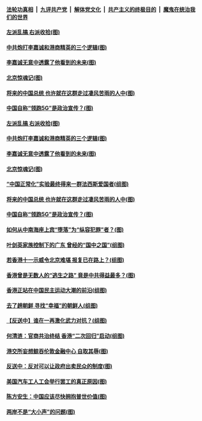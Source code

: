 ####  [法轮功真相](../../../../basic/blob/master/README.md?t=09222113) &nbsp;|&nbsp; [九评共产党](../../../../9ping.md/blob/master/README.md?t=09222113) &nbsp;|&nbsp; [解体党文化](../../../../jtdwh.md/blob/master/README.md?t=09222113)  &nbsp;|&nbsp; [共产主义的终极目的](../../../../gczydzjmd.md/blob/master/README.md?t=09222113) &nbsp;|&nbsp; [魔鬼在统治我们的世界](../../../../mgztzwmdsj.md/blob/master/README.md?t=09222113) 

#### [左派乱搞 右派收拾(图)](../pages/p4/908057.md?t=09222113) 

#### [中共炮打李嘉诚和港商精英的三个逻辑(图)](../pages/p4/908052.md?t=09222113) 

#### [李嘉诚无意中透露了他看到的未来(图)](../pages/p4/908108.md?t=09222113) 

#### [北京惊魂记(图)](../pages/p4/908019.md?t=09222113) 

#### [将来的中国总统 也许就在这群走过凄风苦雨的人中(图)](../pages/p4/908036.md?t=09222113) 

#### [中国自称“领跑5G”是政治宣传？(图)](../pages/p4/908031.md?t=09222113) 

#### [左派乱搞 右派收拾(图)](../pages/p4/908057.md?t=09222113) 

#### [中共炮打李嘉诚和港商精英的三个逻辑(图)](../pages/p4/908052.md?t=09222113) 

#### [李嘉诚无意中透露了他看到的未来(图)](../pages/p4/908108.md?t=09222113) 

#### [北京惊魂记(图)](../pages/p4/908019.md?t=09222113) 

#### [“中国正常化”实验最终得来一群法西斯爱国者(组图)](../pages/p4/908063.md?t=09222113) 

#### [将来的中国总统 也许就在这群走过凄风苦雨的人中(图)](../pages/p4/908036.md?t=09222113) 

#### [中国自称“领跑5G”是政治宣传？(图)](../pages/p4/908031.md?t=09222113) 

#### [如何从中南海座上宾“堕落”为“纵容犯罪”者？(图)](../pages/p4/908024.md?t=09222113) 

#### [叶剑英家族控制下的广东 曾经的“国中之国”(组图)](../pages/p4/908021.md?t=09222113) 

#### [若香港十一示威令北京难堪 报复已在路上？(组图)](../pages/p4/908015.md?t=09222113) 

#### [香港曾是无数人的“逃生之路” 竟是中共得益最多？(图)](../pages/p4/908017.md?t=09222113) 

#### [香港正站在中国民主运动大潮的前沿(组图)](../pages/p4/907895.md?t=09222113) 

#### [去了趟朝鲜 寻找“幸福”的朝鲜人(组图)](../pages/p4/907939.md?t=09222113) 

#### [【反送中】谁在一再激化武力对抗？(组图)](../pages/p4/907935.md?t=09222113) 

#### [何清涟：官商共治终结 香港“二次回归”启动(组图)](../pages/p4/907931.md?t=09222113) 

#### [港交所妄想鲸吞伦敦金融中心 自取其辱(图)](../pages/p4/907926.md?t=09222113) 

#### [反送中：反对可以让政府出卖民众的制度(图)](../pages/p4/907923.md?t=09222113) 

#### [美国汽车工人工会举行罢工的真正原因(图)](../pages/p4/907906.md?t=09222113) 

#### [陈方安生：中国应该尽快拥抱普世价值(图)](../pages/p4/907826.md?t=09222113) 

#### [两岸不是“大小声”的问题(图)](../pages/p4/907825.md?t=09222113) 

